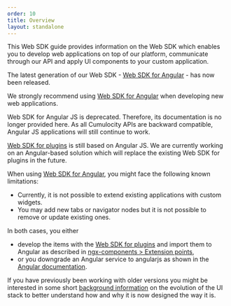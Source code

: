 ```yaml
---
order: 10
title: Overview
layout: standalone
---
```


This Web SDK guide provides information on the Web SDK which enables you to develop web applications on top of our platform, communicate through our API and apply UI components to your custom application.

The latest generation of our Web SDK - [Web SDK for Angular](/guides/web/angular) - has now been released. 

We strongly recommend using [Web SDK for Angular](/guides/web/angular) when developing new web applications.

Web SDK for Angular JS is deprecated. Therefore, its documentation is no longer provided here.  As all Cumulocity APIs are backward compatible, Angular JS applications will still continue to work. 

[Web SDK for plugins](/guides/web/web-sdk-for-plugins) is still based on Angular JS. We are currently working on an Angular-based solution which will replace the existing Web SDK for plugins in the future.

When using [Web SDK for Angular](/guides/web/angular), you might face the following known limitations:

 - Currently, it is not possible to extend existing applications with custom widgets.
 - You may add new tabs or navigator nodes but it is not possible to remove or update existing ones.

In both cases, you either 

* develop the items with the [Web SDK for plugins](/guides/web/web-sdk-for-plugins) and import them to Angular as described in [ngx-components > Extension points](/guides/web/angular#extension-points), 
* or you downgrade an Angular service to angularjs as shown in the [Angular documentation](https://angular.io/guide/upgrade#using-angular-components-from-angularjs-code).

If you have previously been working with older versions you might be interested in some short [background information](/guides/web/background) on the evolution of the UI stack to better understand how and why it is now designed the way it is.